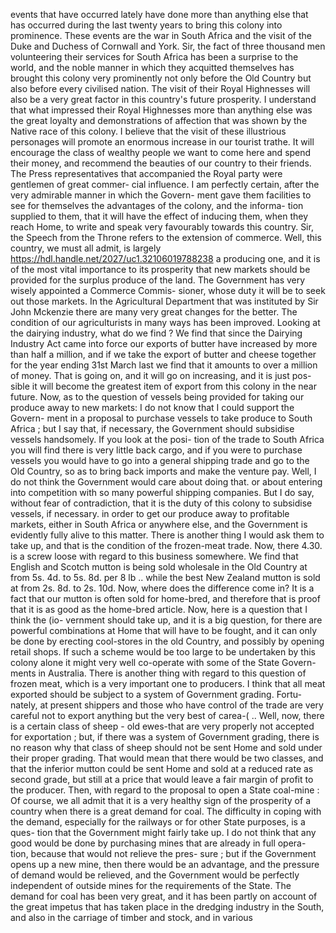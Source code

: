 events that have occurred lately have done more than anything else that has occurred during the last twenty years to bring this colony into prominence. These events are the war in South Africa and the visit of the Duke and Duchess of Cornwall and York. Sir, the fact of three thousand men volunteering their services for South Africa has been a surprise to the world, and the noble manner in which they acquitted themselves has brought this colony very prominently not only before the Old Country but also before every civilised nation. The visit of their Royal Highnesses will also be a very great factor in this country's future prosperity. I understand that what impressed their Royal Highnesses more than anything else was the great loyalty and demonstrations of affection that was shown by the Native race of this colony. I believe that the visit of these illustrious personages will promote an enormous increase in our tourist trathe. It will encourage the class of wealthy people we want to come here and spend their money, and recommend the beauties of our country to their friends. The Press representatives that accompanied the Royal party were gentlemen of great commer- cial influence. I am perfectly certain, after the very admirable manner in which the Govern- ment gave them facilities to see for themselves the advantages of the colony, and the informa- tion supplied to them, that it will have the effect of inducing them, when they reach Home, to write and speak very favourably towards this country. Sir, the Speech from the Throne refers to the extension of commerce. Well, this country, we must all admit, is largely https://hdl.handle.net/2027/uc1.32106019788238 a producing one, and it is of the most vital importance to its prosperity that new markets should be provided for the surplus produce of the land. The Government has very wisely appointed a Commerce Commis- sioner, whose duty it will be to seek out those markets. In the Agricultural Department that was instituted by Sir John Mckenzie there are many very great changes for the better. The condition of our agriculturists in many ways has been improved. Looking at the dairying industry, what do we find ? We find that since the Dairying Industry Act came into force our exports of butter have increased by more than half a million, and if we take the export of butter and cheese together for the year ending 31st March last we find that it amounts to over a million of money. That is going on, and it will go on increasing, and it is just pos- sible it will become the greatest item of export from this colony in the near future. Now, as to the question of vessels being provided for taking our produce away to new markets: I do not know that I could support the Govern- ment in a proposal to purchase vessels to take produce to South Africa ; but I say that, if necessary, the Government should subsidise vessels handsomely. If you look at the posi- tion of the trade to South Africa you will find there is very little back cargo, and if you were to purchase vessels you would have to go into a general shipping trade and go to the Old Country, so as to bring back imports and make the venture pay. Well, I do not think the Government would care about doing that. or about entering into competition with so many powerful shipping companies. But I do say, without fear of contradiction, that it is the duty of this colony to subsidise vessels, if necessary. in order to get our produce away to profitable markets, either in South Africa or anywhere else, and the Government is evidently fully alive to this matter. There is another thing I would ask them to take up, and that is the condition of the frozen-meat trade. Now, there 4.30. is a screw loose with regard to this business somewhere. We find that English and Scotch mutton is being sold wholesale in the Old Country at from 5s. 4d. to 5s. 8d. per 8 lb .. while the best New Zealand mutton is sold at from 2s. 8d. to 2s. 10d. Now, where does the difference come in? It is a fact that our mutton is often sold for home-bred, and therefore that is proof that it is as good as the home-bred article. Now, here is a question that I think the (io- vernment should take up, and it is a big question, for there are powerful combinations at Home that will have to be fought, and it can only be done by erecting cool-stores in the old Country, and possibly by opening retail shops. If such a scheme would be too large to be undertaken by this colony alone it might very well co-operate with some of the State Govern- ments in Australia. There is another thing with regard to this question of frozen meat, which is a very important one to producers. I think that all meat exported should be subject to a system of Government grading. Fortu- nately, at present shippers and those who have control of the trade are very careful not to export anything but the very best of carea-( .. Well, now, there is a certain class of sheep - old ewes-that are very properly not accepted for exportation ; but, if there was a system of Government grading, there is no reason why that class of sheep should not be sent Home and sold under their proper grading. That would mean that there would be two classes, and that the inferior mutton could be sent Home and sold at a reduced rate as second grade, but still at a price that would leave a fair margin of profit to the producer. Then, with regard to the proposal to open a State coal-mine : Of course, we all admit that it is a very healthy sign of the prosperity of a country when there is a great demand for coal. The difficulty in coping with the demand, especially for the railways or for other State purposes, is a ques- tion that the Government might fairly take up. I do not think that any good would be done by purchasing mines that are already in full opera- tion, because that would not relieve the pres- sure ; but if the Government opens up a new mine, then there would be an advantage, and the pressure of demand would be relieved, and the Government would be perfectly independent of outside mines for the requirements of the State. The demand for coal has been very great, and it has been partly on account of the great impetus that has taken place in the dredging industry in the South, and also in the carriage of timber and stock, and in various 